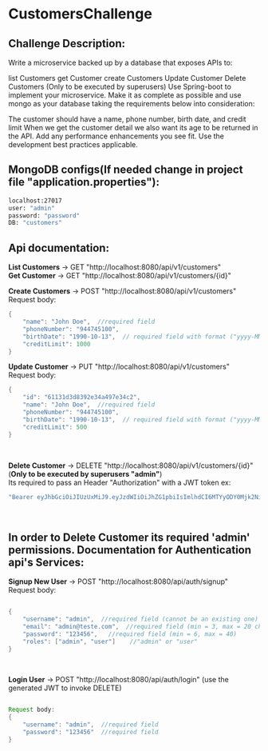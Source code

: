 # CustomersChallenge

## Challenge Description:

Write a microservice backed up by a database that exposes APIs to:

list Customers 
get Customer
create Customers 
Update Customer
Delete Customers (Only to be executed by superusers)
Use Spring-boot to implement your microservice. Make it as complete as possible and use mongo as your database taking the requirements below into consideration:

The customer should have a name, phone number, birth date, and credit limit
When we get the customer detail we also want its age to be returned in the API.
Add any performance enhancements you see fit.
Use the development best practices applicable.

## MongoDB configs(If needed change in project file "application.properties"):
```bash
localhost:27017
user: "admin"
password: "password"
DB: "customers"
```

## Api documentation:

**List Customers** -> GET "http://localhost:8080/api/v1/customers"<br />
**Get Customer** -> GET "http://localhost:8080/api/v1/customers/{id}"<br />

**Create Customers** -> POST "http://localhost:8080/api/v1/customers"<br />
Request body:
```java
{
    "name": "John Doe",  //required field
    "phoneNumber": "944745100",
    "birthDate": "1990-10-13",  // required field with format ("yyyy-MM-dd")
    "creditLimit": 1000
}
```

**Update Customer** -> PUT "http://localhost:8080/api/v1/customers"<br />
Request body:
```java
{
    "id": "61131d3d8392e34a497e34c2",
    "name": "John Doe",  //required field
    "phoneNumber": "944745100",
    "birthDate": "1990-10-13",  // required field with format ("yyyy-MM-dd")
    "creditLimit": 500
}
```
<br />


**Delete Customer** -> DELETE "http://localhost:8080/api/v1/customers/{id}"  (**Only to be executed by superusers "admin"**)<br />
Its required to pass an Header "Authorization" with a JWT token ex: 
```bash
"Bearer eyJhbGciOiJIUzUxMiJ9.eyJzdWIiOiJhZG1pbiIsImlhdCI6MTYyODY0Mjk2NiwiZXhwIjoxNjI4NzI5MzY2fQ"
```
<br />

## In order to Delete Customer its required 'admin' permissions. Documentation for Authentication api's Services:

**Signup New User** -> POST "http://localhost:8080/api/auth/signup"<br />
Request body:
```java

{
    "username": "admin",  //required field (cannot be an existing one)
    "email": "admin@teste.com",  //required field (min = 3, max = 20 chars) (cannot be an existing one)
    "password": "123456",   //required field (min = 6, max = 40)
    "roles": ["admin", "user"]    //"admin" or "user"
}
```
<br />

**Login User** -> POST "http://localhost:8080/api/auth/login" (use the generated JWT to invoke DELETE)<br />
```java

Request body:
{
    "username": "admin",  //required field
    "password": "123456"  //required field
}
```

